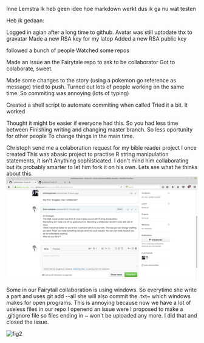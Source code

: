 Inne Lemstra
Ik heb geen idee hoe markdown werkt dus ik ga nu wat testen

Heb ik gedaan:

Logged in agian after a long time to github.
Avatar was still uptodate thx to gravatar
Made a new RSA key for my latop
Added a new RSA public key

followed a bunch of people
Watched some repos

Made an issue an the Fairytale repo to ask to be collaborator
Got to colaborate, sweet.

Made some changes to the story (using a pokemon go reference as message)
tried to push. Turned out lots of people working on the same time.
So commiting was annoying (lots of typing)

Created a shell script to automate commiting when called
Tried it a bit. It worked

Thought it might be easier if everyone had this. So you had less time between
Finishing writing and changing master branch. So less oportunity for other people
To change things in the main time.

Christoph send me a colaboration request for my bible reader project I once created
This was abasic project to practise R string manipulation statements, it isn't
Anything sophisticated. I don't mind him collaborating but its probably smarter to
let him fork it on his own. Lets see what he thinks about this.
![fig1](./pics/christ_request.png)

Some in our Fairytail collaboration is using windows. So everytime she write a part and uses git add --all she will also commit the .txt~ which windows makes for open programs. This is annoying because now we have a lot of useless files in our repo
I openend an issue were I proposed to make a .gitignore file so files ending in ~ won't be uploaded any more. I did that and closed the issue.

![fig2](./pics/ignore_issue)



